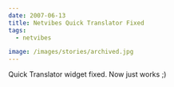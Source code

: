 ```yaml
---
date: 2007-06-13
title: Netvibes Quick Translator Fixed
tags:
  - netvibes

image: /images/stories/archived.jpg
---
```


Quick Translator widget fixed. Now just works ;)
